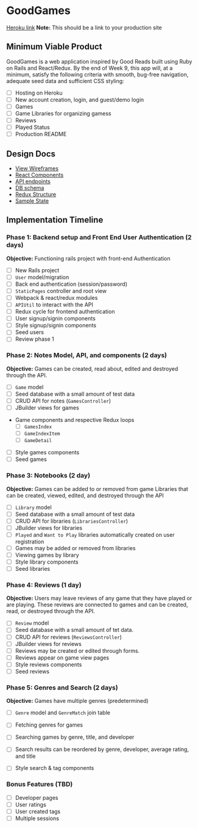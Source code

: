 # GoodGames

[Heroku link][heroku] **Note:** This should be a link to your production site

[heroku]: http://www.herokuapp.com

## Minimum Viable Product

GoodGames is a web application inspired by Good Reads built using Ruby on Rails and React/Redux.  By the end of Week 9, this app will, at a minimum, satisfy the following criteria with smooth, bug-free navigation, adequate seed data and sufficient CSS styling:

- [ ] Hosting on Heroku
- [ ] New account creation, login, and guest/demo login
- [ ] Games
- [ ] Game Libraries for organizing gamess
- [ ] Reviews
- [ ] Played Status
- [ ] Production README

## Design Docs
* [View Wireframes][wireframes]
* [React Components][components]
* [API endpoints][api-endpoints]
* [DB schema][schema]
* [Redux Structure][redux-structure]
* [Sample State][sample-state]

[wireframes]: docs/wireframes
[components]: docs/component-heirarchy.md
[redux-structure]: docs/redux-structure.md
[sample-state]: docs/sample-state.md
[api-endpoints]: docs/api-endpoints.md
[schema]: docs/schema.md

## Implementation Timeline

### Phase 1: Backend setup and Front End User Authentication (2 days)

**Objective:** Functioning rails project with front-end Authentication

- [ ] New Rails project
- [ ] `User` model/migration
- [ ] Back end authentication (session/password)
- [ ] `StaticPages` controller and root view
- [ ] Webpack & react/redux modules
- [ ] `APIUtil` to interact with the API
- [ ] Redux cycle for frontend authentication
- [ ] User signup/signin components
- [ ] Style signup/signin components
- [ ] Seed users
- [ ] Review phase 1

### Phase 2: Notes Model, API, and components (2 days)

**Objective:** Games can be created, read about, edited and destroyed through the API.

- [ ] `Game` model
- [ ] Seed database with a small amount of test data
- [ ] CRUD API for notes (`GamesController`)
- [ ] JBuilder views for games
- Game components and respective Redux loops
  - [ ] `GamesIndex`
  - [ ] `GameIndexItem`
  - [ ] `GameDetail`
- [ ] Style games components
- [ ] Seed games

### Phase 3: Notebooks (2 day)

**Objective:** Games can be added to or removed from game Libraries that can be created, viewed, edited, and destroyed through the API

- [ ] `Library` model
- [ ] Seed database with a small amount of test data
- [ ] CRUD API for libraries (`LibrariesController`)
- [ ] JBuilder views for libraries
- [ ] `Played` and `Want to Play` libraries automatically created on user registration
- [ ] Games may be added or removed from libraries
- [ ] Viewing games by library
- [ ] Style library components
- [ ] Seed libraries

### Phase 4: Reviews (1 day)

**Objective:** Users may leave reviews of any game that they have played or are playing. These reviews are connected to games and can be created, read, or destroyed through the API.

- [ ] `Review` model
- [ ] Seed database with a small amount of tet data.
- [ ] CRUD API for reviews (`ReviewsController`)
- [ ] JBuilder views for reviews
- [ ] Reviews may be created or edited through forms.
- [ ] Reviews appear on game view pages
- [ ] Style reviews components
- [ ] Seed reviews

### Phase 5: Genres and Search (2 days)

**Objective:** Games have multiple genres (predetermined)

- [ ] `Genre` model and `GenreMatch` join table
- [ ] Fetching genres for games
- [ ] Searching games by genre, title, and developer
- [ ] Search results can be reordered by genre, developer, average rating, and title
- [ ] Style search & tag components


### Bonus Features (TBD)
- [ ] Developer pages
- [ ] User ratings
- [ ] User created tags
- [ ] Multiple sessions

